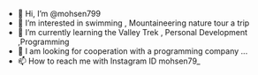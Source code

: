 - 👋 Hi, I’m @mohsen799
- 👀 I’m interested in swimming , Mountaineering
nature tour
a trip
- 🌱 I’m currently learning the Valley Trek , Personal Development ,Programming
- 💞️ I am looking for cooperation with a programming company ...
- 📫 How to reach me with Instagram ID mohsen79_

<!---
mohsen799/mohsen799 is a ✨ special ✨ repository because its `README.md` (this file) appears on your GitHub profile.
You can click the Preview link to take a look at your changes.
--->
